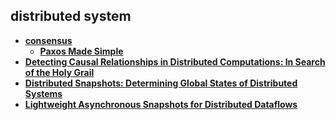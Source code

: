 ## distributed system

- **[consensus](./consensus/index.html)**
  - **[Paxos Made Simple][paxos-simple]**
- **[Detecting Causal Relationships in Distributed Computations: In Search of the Holy Grail][holygrail]**
- **[Distributed Snapshots: Determining Global States of Distributed Systems][chandy]**
- **[Lightweight Asynchronous Snapshots for Distributed Dataflows][abs]**

[holygrail]: holygrail.md
[chandy]: chandy.md
[abs]: abs.md
[paxos-simple]: consensus/paxos-made-simple.md